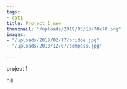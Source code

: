 ```yaml
---
tags:
- cat1
title: Project 1 new
thumbnail: "/uploads/2019/05/13/70x70.png"
images:
- "/uploads/2018/02/17/bridge.jpg"
- "/uploads/2018/12/07/compass.jpg"

---
```

project 1

hill